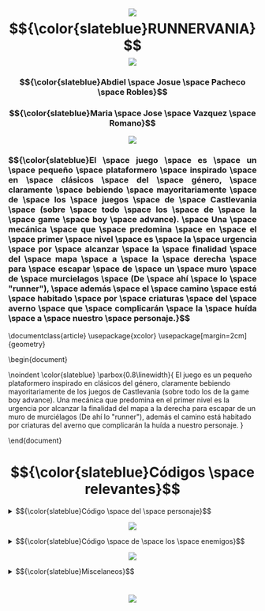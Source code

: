 # <h1 align="center"><img src="https://media.tenor.com/SrQO6J_VT-4AAAAj/cemetery-divider.gif" /> $${\color{slateblue}RUNNERVANIA}$$ <img src="https://media.tenor.com/SrQO6J_VT-4AAAAj/cemetery-divider.gif" /></h1>
<h3 align="center">$${\color{slateblue}Abdiel \space Josue \space Pacheco \space Robles}$$</h3>
<h3 align="center">$${\color{slateblue}Maria \space Jose \space Vazquez \space Romano}$$</h3>

<p align="center">
  <img src="https://media1.tenor.com/m/DqyyEmRmJK0AAAAC/flowers-cherry-blossom.gif" />
</p>

<h3 align="justify">$${\color{slateblue}El \space juego \space es \space un \space pequeño \space plataformero \space inspirado \space en \space clásicos \space del \space género, \space claramente \space bebiendo \space mayoritariamente \space de \space los \space juegos \space de \space Castlevania \space (sobre \space todo \space los \space de \space la \space game \space boy \space advance). \space Una \space mecánica \space que \space predomina \space en \space el \space primer \space nivel \space es \space la \space urgencia \space por \space alcanzar \space la \space finalidad \space del \space mapa \space a \space la \space derecha \space para \space escapar \space de \space un \space muro \space de \space murcielagos \space (De \space ahí \space lo \space "runner"), \space además \space el \space camino \space está \space habitado \space por \space criaturas \space del \space averno \space que \space complicarán \space la \space huída \space a \space nuestro \space personaje.}$$</h3>

\documentclass{article}
\usepackage{xcolor}
\usepackage[margin=2cm]{geometry}

\begin{document}

\noindent
\color{slateblue}
\parbox{0.8\linewidth}{
El juego es un pequeño plataformero inspirado en clásicos del género, claramente bebiendo mayoritariamente de los juegos de Castlevania (sobre todo los de la game boy advance). Una mecánica que predomina en el primer nivel es la urgencia por alcanzar la finalidad del mapa a la derecha para escapar de un muro de murciélagos (De ahí lo "runner"), además el camino está habitado por criaturas del averno que complicarán la huída a nuestro personaje.
}

\end{document}



# <h1 align="center">$${\color{slateblue}Códigos \space relevantes}$$

<details>
  <summary>$${\color{slateblue}Código \space del \space personaje}$$</summary>
  
  Aquí va el contenido que quieres ocultar.
  
  Puede ser texto, código, imágenes, etc.
</details>

<p align="center">
  <img src="https://media.tenor.com/bhxZ5O_Xnq8AAAAj/page-divider-glittery.gif" />
</p>

<details>
  <summary>$${\color{slateblue}Código \space de \space los \space enemigos}$$</summary>
  
  Aquí va el contenido que quieres ocultar.
  
  Puede ser texto, código, imágenes, etc.
</details>

<p align="center">
  <img src="https://media.tenor.com/bhxZ5O_Xnq8AAAAj/page-divider-glittery.gif" />
</p>

<details>
  <summary>$${\color{slateblue}Miscelaneos}$$</summary>
  
  Aquí va el contenido que quieres ocultar.
  
  Puede ser texto, código, imágenes, etc.
</details>


<h1></h1>
<p align="center">
  <img src="https://media1.tenor.com/m/bmxrC5x1kX8AAAAd/taykumix-divider.gif" />
</p>
